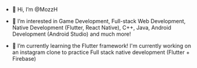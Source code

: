- 👋 Hi, I’m @MozzH


- 👀 I’m interested in Game Development, Full-stack Web Development, Native Development (Flutter, React Native), C++, Java, Android Development (Android Studio) and much more!



- 🌱 I’m currently learning the Flutter framework! I'm currently working on an instagram clone to practice Full stack native development (Flutter + Firebase)

